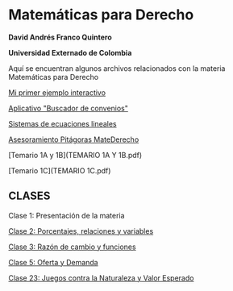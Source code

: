 # Matemáticas para Derecho

**David Andrés Franco Quintero**

**Universidad Externado de Colombia**

Aquí se encuentran algunos archivos relacionados con la materia Matemáticas para Derecho

[Mi primer ejemplo interactivo](Ejemplo1.html)

[Aplicativo "Buscador de convenios"](Aplicativo_ConveniosCol.html)

[Sistemas de ecuaciones lineales](Sistemas_de_ecuaciones_lineales.html)

[Asesoramiento Pitágoras MateDerecho](pitagoras.html)

[Temario 1A y 1B](TEMARIO 1A Y 1B.pdf)

[Temario 1C](TEMARIO 1C.pdf)

## CLASES
Clase 1: Presentación de la materia

[Clase 2: Porcentajes, relaciones y variables](Clase2.html)

[Clase 3: Razón de cambio y funciones](Clase3.html)

[Clase 5: Oferta y Demanda](Clase5.html)

[Clase 23: Juegos contra la Naturaleza y Valor Esperado](Clase23.html)
